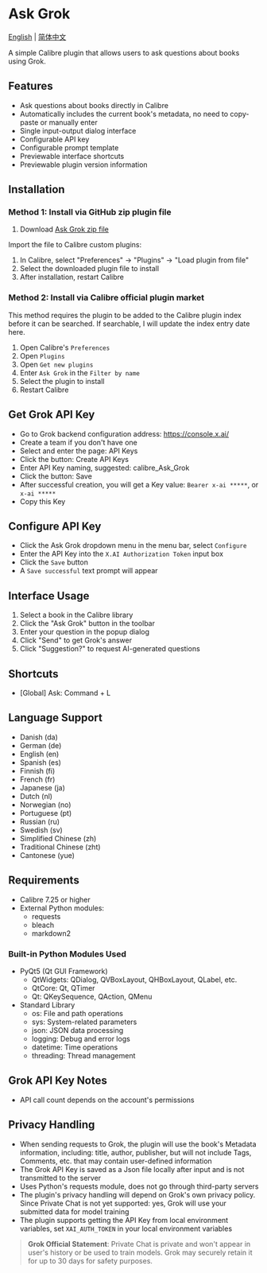 # Ask Grok

[English](README.md) | [简体中文](README_zh.md)

A simple Calibre plugin that allows users to ask questions about books using Grok.

## Features

- Ask questions about books directly in Calibre
- Automatically includes the current book's metadata, no need to copy-paste or manually enter
- Single input-output dialog interface
- Configurable API key
- Configurable prompt template
- Previewable interface shortcuts
- Previewable plugin version information

## Installation

### Method 1: Install via GitHub zip plugin file

1. Download [Ask Grok zip file]()

Import the file to Calibre custom plugins:

1. In Calibre, select "Preferences" -> "Plugins" -> "Load plugin from file"
2. Select the downloaded plugin file to install
3. After installation, restart Calibre

### Method 2: Install via Calibre official plugin market

This method requires the plugin to be added to the Calibre plugin index before it can be searched. If searchable, I will update the index entry date here.

1. Open Calibre's `Preferences`
2. Open `Plugins`
3. Open `Get new plugins`
4. Enter `Ask Grok` in the `Filter by name`
5. Select the plugin to install
6. Restart Calibre

## Get Grok API Key

  - Go to Grok backend configuration address: https://console.x.ai/
  - Create a team if you don't have one
  - Select and enter the page: API Keys
  - Click the button: Create API Keys
  - Enter API Key naming, suggested: calibre_Ask_Grok
  - Click the button: Save
  - After successful creation, you will get a Key value: `Bearer x-ai *****`, or `x-ai *****`
  - Copy this Key

## Configure API Key

  - Click the Ask Grok dropdown menu in the menu bar, select `Configure`
  - Enter the API Key into the `X.AI Authorization Token` input box
  - Click the `Save` button
  - A `Save successful` text prompt will appear

## Interface Usage

1. Select a book in the Calibre library
2. Click the "Ask Grok" button in the toolbar
3. Enter your question in the popup dialog
4. Click "Send" to get Grok's answer
5. Click "Suggestion?" to request AI-generated questions

## Shortcuts
- [Global] Ask: Command + L

## Language Support
- Danish (da)
- German (de)
- English (en)
- Spanish (es)
- Finnish (fi)
- French (fr)
- Japanese (ja)
- Dutch (nl)
- Norwegian (no)
- Portuguese (pt)
- Russian (ru)
- Swedish (sv)
- Simplified Chinese (zh)
- Traditional Chinese (zht)
- Cantonese (yue)

## Requirements

- Calibre 7.25 or higher
- External Python modules:
  - requests
  - bleach
  - markdown2

### Built-in Python Modules Used
- PyQt5 (Qt GUI Framework)
  - QtWidgets: QDialog, QVBoxLayout, QHBoxLayout, QLabel, etc.
  - QtCore: Qt, QTimer
  - Qt: QKeySequence, QAction, QMenu
- Standard Library
  - os: File and path operations
  - sys: System-related parameters
  - json: JSON data processing
  - logging: Debug and error logs
  - datetime: Time operations
  - threading: Thread management

## Grok API Key Notes

- API call count depends on the account's permissions

## Privacy Handling

- When sending requests to Grok, the plugin will use the book's Metadata information, including: title, author, publisher, but will not include Tags, Comments, etc. that may contain user-defined information
- The Grok API Key is saved as a Json file locally after input and is not transmitted to the server
- Uses Python's requests module, does not go through third-party servers
- The plugin's privacy handling will depend on Grok's own privacy policy. Since Private Chat is not yet supported: yes, Grok will use your submitted data for model training
- The plugin supports getting the API Key from local environment variables, set `XAI_AUTH_TOKEN` in your local environment variables

> **Grok Official Statement**: Private Chat is private and won't appear in user's history or be used to train models. Grok may securely retain it for up to 30 days for safety purposes.